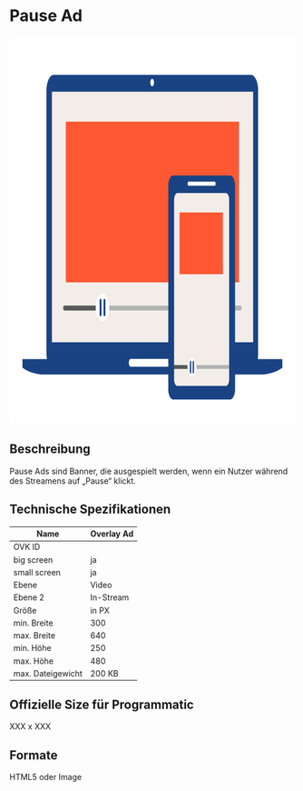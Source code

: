 # Pause Ad
<img width="1024" height="682" alt="image" src="https://github.com/BVDW-org/ovk-docusaurus/blob/main/ovk/static/img/formats/OVK_WF_Video_Pause_Ad.png?raw=true" />

## Beschreibung
Pause Ads sind Banner, die ausgespielt werden, wenn ein Nutzer während des Streamens auf „Pause“ klickt.


## Technische Spezifikationen

| Name            | Overlay Ad     |
|-----------------|----------------|
| OVK ID          |                |
| big screen      | ja             |
| small screen    | ja             |
| Ebene           | Video          |
| Ebene 2         | In-Stream      |
| Größe           | in PX          |
| min. Breite     | 300            |
| max. Breite     | 640            |
| min. Höhe       | 250            |
| max. Höhe       | 480            |
| max. Dateigewicht| 200 KB        |


## Offizielle Size für Programmatic
XXX x XXX


## Formate
HTML5 oder Image
